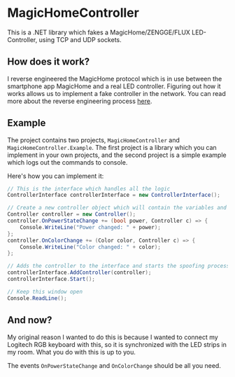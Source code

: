 # MagicHomeController
This is a .NET library which fakes a MagicHome/ZENGGE/FLUX LED-Controller, using TCP and UDP sockets.

## How does it work?
I reverse engineered the MagicHome protocol which is in use between the smartphone app MagicHome and a real LED controller. 
Figuring out how it works allows us to implement a fake controller in the network. You can read more about the reverse engineering process [here](https://github.com/iUltimateLP/MagicHomeController/blob/master/REVERSE_ENGINEERING.md).

## Example
The project contains two projects, `MagicHomeController` and `MagicHomeController.Example`. The first project is a library which you can implement in your own projects, and the second project is a simple example which logs out the commands to console.

Here's how you can implement it:
```cs
// This is the interface which handles all the logic
ControllerInterface controllerInterface = new ControllerInterface();

// Create a new controller object which will contain the variables and can call events from the MagicHome app
Controller controller = new Controller();
controller.OnPowerStateChange += (bool power, Controller c) => {
    Console.WriteLine("Power changed: " + power);
};
controller.OnColorChange += (Color color, Controller c) => {
    Console.WriteLine("Color changed: " + color);
};

// Adds the controller to the interface and starts the spoofing process
controllerInterface.AddController(controller);
controllerInterface.Start();

// Keep this window open
Console.ReadLine();
```

## And now?
My original reason I wanted to do this is because I wanted to connect my Logitech RGB keyboard with this, so it is synchronized with the LED strips in my room. What you do with this is up to you.

The events `OnPowerStateChange` and `OnColorChange` should be all you need.
